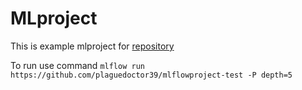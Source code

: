 # MLproject
This is example mlproject for [repository](https://github.com/chorus12/mlops/)

To run use command `mlflow run https://github.com/plaguedoctor39/mlflowproject-test -P depth=5`